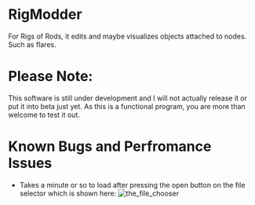 # RigModder
For Rigs of Rods, it edits and maybe visualizes objects attached to nodes. Such as flares.

# Please Note:
This software is still under development and I will not actually release it or put it into beta just yet. As this is a functional program, you are more than welcome to test it out.

# Known Bugs and Perfromance Issues
- Takes a minute or so to load after pressing the open button on the file selector which is shown here:
![the_file_chooser](../rm_screenshots/file_loader.png)